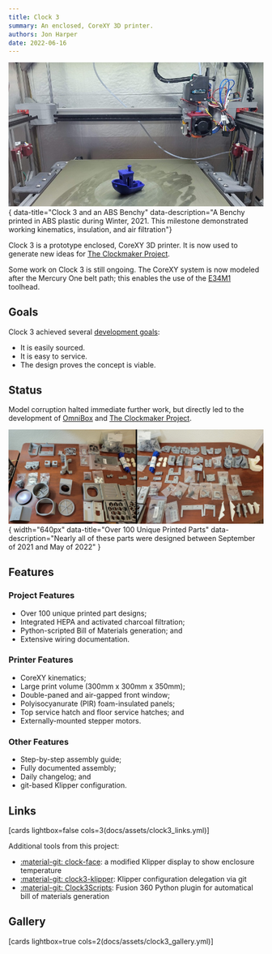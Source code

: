 ```yaml
---
title: Clock 3
summary: An enclosed, CoreXY 3D printer.
authors: Jon Harper
date: 2022-06-16
---
```


![Clock 3 Benchy](assets/clock3_benchy.jpg){ data-title="Clock 3 and an ABS Benchy" data-description="A Benchy printed in ABS plastic during Winter, 2021. This milestone demonstrated working kinematics, insulation, and air filtration"}

Clock 3 is a prototype enclosed, CoreXY 3D printer. It is now used to generate new ideas for [The Clockmaker Project](clockmaker.md).

Some work on Clock 3 is still ongoing. The CoreXY system is now modeled after the Mercury One belt path; this enables the use of the [E34M1](e34m1.md) toolhead.

## Goals

Clock 3 achieved several [development goals](https://jon-harper.github.io/clock-3/about/goals/):

- It is easily sourced.
- It is easy to service.
- The design proves the concept is viable.

## Status

Model corruption halted immediate further work, but directly led to the development of [OmniBox][omnibox] and [The Clockmaker Project][clockmaker].

![all printed parts on a table](../img/clock3/all_parts.jpg){ width="640px" data-title="Over 100 Unique Printed Parts" data-description="Nearly all of these parts were designed between September of 2021 and May of 2022" }

## Features

### Project Features

- Over 100 unique printed part designs;
- Integrated HEPA and activated charcoal filtration;
- Python-scripted Bill of Materials generation; and
- Extensive wiring documentation.

### Printer Features

- CoreXY kinematics;
- Large print volume (300mm x 300mm x 350mm);
- Double-paned and air-gapped front window;
- Polyisocyanurate (PIR) foam-insulated panels;
- Top service hatch and floor service hatches; and
- Externally-mounted stepper motors.

### Other Features

- Step-by-step assembly guide;
- Fully documented assembly;
- Daily changelog; and
- git-based Klipper configuration.

## Links

[cards lightbox=false cols=3(docs/assets/clock3_links.yml)]

Additional tools from this project:

- [:material-git: clock-face](https://github.com/jon-harper/clock-face): a modified Klipper display to show enclosure temperature
- [:material-git: clock3-klipper](https://github.com/jon-harper/clock3-klipper): Klipper configuration delegation via git
- [:material-git: Clock3Scripts](https://github.com/jon-harper/Clock3Scripts): Fusion 360 Python plugin for automatical bill of materials generation

## Gallery

[cards lightbox=true cols=2(docs/assets/clock3_gallery.yml)]

[omnibox]: omnibox.md
[clockmaker]: clockmaker.md